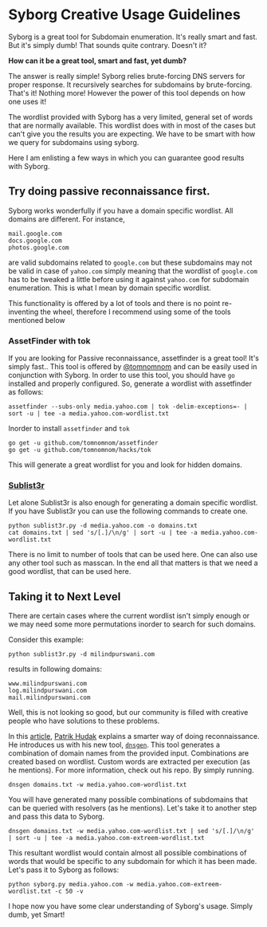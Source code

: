 # Syborg Creative Usage Guidelines

Syborg is a great tool for Subdomain enumeration. It's really smart and fast. But it's simply dumb! That sounds quite contrary. Doesn't it? 

**How can it be a great tool, smart and fast, yet dumb?**

The answer is really simple! Syborg relies brute-forcing DNS servers for proper response. It recursively searches for subdomains by brute-forcing. That's it! Nothing more! However the power of this tool depends on how one uses it!

The wordlist provided with Syborg has a very limited, general set of words that are normally available. This wordlist does with in most of the cases but can't give you the results you are expecting. We have to be smart with how we query for subdomains using syborg. 

Here I am enlisting a few ways in which you can guarantee good results with Syborg.

## Try doing passive reconnaissance first.

Syborg works wonderfully if you have a domain specific wordlist. All domains are different. For instance, 

```
mail.google.com 
docs.google.com 
photos.google.com
```

are valid subdomains related to `google.com` but these subdomains may not be valid in case of `yahoo.com` simply meaning that the wordlist of `google.com` has to be tweaked a little before using it against `yahoo.com` for subdomain enumeration. This is what I mean by domain specific wordlist. 

This functionality is offered by a lot of tools and there is no point re-inventing the wheel, therefore I recommend using some of the tools mentioned below

### AssetFinder with tok

If you are looking for Passive reconnaissance, assetfinder is a great tool! It's simply fast.. This tool is offered by [@tomnomnom](https://github.com/tomnomnom/) and can be easily used in conjunction with Syborg. In order to use this tool, you should have `go` installed and properly configured. So, generate a wordlist with assetfinder as follows:

```
assetfinder --subs-only media.yahoo.com | tok -delim-exceptions=- | sort -u | tee -a media.yahoo.com-wordlist.txt
```

Inorder to install `assetfinder` and `tok`

```
go get -u github.com/tomnomnom/assetfinder
go get -u github.com/tomnomnom/hacks/tok
```

This will generate a great wordlist for you and look for hidden domains.

### [Sublist3r](https://github.com/aboul3la/Sublist3r)

Let alone Sublist3r is also enough for generating a domain specific wordlist. If you have Sublist3r you can use the following commands to create one.

```
python sublist3r.py -d media.yahoo.com -o domains.txt
cat domains.txt | sed 's/[.]/\n/g' | sort -u | tee -a media.yahoo.com-wordlist.txt
```

There is no limit to number of tools that can be used here. One can also use any other tool such as masscan. In the end all that matters is that we need a good wordlist, that can be used here.

## Taking it to Next Level

There are certain cases where the current wordlist isn't simply enough or we may need some more permutations inorder to search for such domains.

Consider this example:

```
python sublist3r.py -d milindpurswani.com
```

results in following domains:

```
www.milindpurswani.com
log.milindpurswani.com
mail.milindpurswani.com
```

Well, this is not looking so good, but our community is filled with creative people who have solutions to these problems. 

In this [article](https://0xpatrik.com/subdomain-enumeration-smarter/), [Patrik Hudak](https://0xpatrik.com/subdomain-enumeration-smarter/) explains a smarter way of doing reconnaissance. He introduces us with his new tool, [`dnsgen`](https://pypi.org/project/dnsgen/). This tool generates a combination of domain names from the provided input. Combinations are created based on wordlist. Custom words are extracted per execution (as he mentions). For more information, check out his repo. By simply running.

```
dnsgen domains.txt -w media.yahoo.com-wordlist.txt
```

You will have generated many possible combinations of subdomains that can be queried with resolvers (as he mentions). Let's take it to another step and pass this data to Syborg.

```
dnsgen domains.txt -w media.yahoo.com-wordlist.txt | sed 's/[.]/\n/g' | sort -u | tee -a media.yahoo.com-extreem-wordlist.txt
```

This resultant wordlist would contain almost all possible combinations of words that would be specific to any subdomain for which it has been made. Let's pass it to Syborg as follows:

```
python syborg.py media.yahoo.com -w media.yahoo.com-extreem-wordlist.txt -c 50 -v
```

I hope now you have some clear understanding of Syborg's usage. Simply dumb, yet Smart!